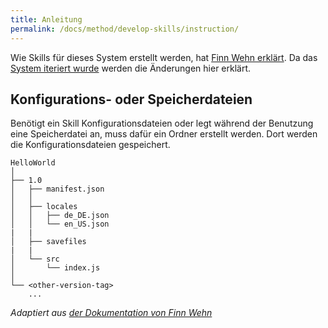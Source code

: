```yaml
---
title: Anleitung
permalink: /docs/method/develop-skills/instruction/
---
```


Wie Skills für dieses System erstellt werden, hat [Finn Wehn erklärt](https://fwehn.github.io/pp-voiceassistant/docs/create-skills/instruction/). 
Da das [System iteriert wurde](../../evaluation/iteration) werden die Änderungen hier erklärt.

## Konfigurations- oder Speicherdateien

Benötigt ein Skill Konfigurationsdateien oder legt während der Benutzung eine Speicherdatei an, muss dafür ein Ordner erstellt werden. 
Dort werden die Konfigurationsdateien gespeichert. 

```
HelloWorld   
│
├── 1.0
│   ├── manifest.json
│   │
│   ├── locales
│   │   ├── de_DE.json
│   │   └── en_US.json
|   |
│   ├── savefiles
|   |
│   └── src
│       └── index.js
│
└── <other-version-tag>
    ...
```
*Adaptiert aus [der Dokumentation von Finn Wehn](https://fwehn.github.io/pp-voiceassistant/docs/create-skills/instruction/)*
